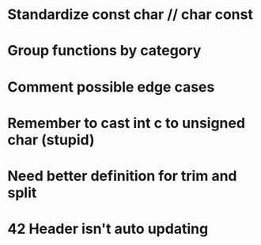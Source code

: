 # Standardize const char // char const

# Group functions by category

# Comment possible edge cases

# Remember to cast int c to unsigned char (stupid)

# Need better definition for trim and split

# 42 Header isn't auto updating
